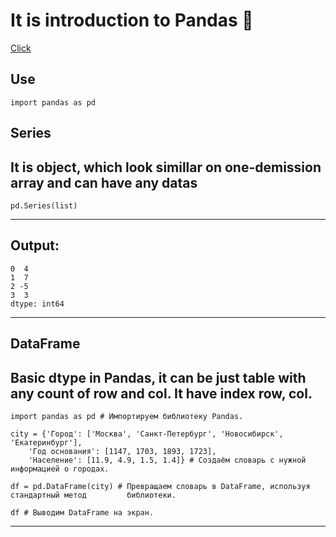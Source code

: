 # It is introduction to Pandas 🐼
[Click](https://skillbox.ru/media/code/rabotaem-s-pandas-osnovnye-ponyatiya-i-realnye-dannye/)
## Use
    import pandas as pd
## Series
It is object, which look simillar on one-demission array and can have any datas
---
    pd.Series(list)
---
 Output:
---
    0  4
    1  7
    2 -5 
    3  3
    dtype: int64
---
## DataFrame
Basic dtype in Pandas, it can be just table with any count of row and col. It have index row, col.
---
    import pandas as pd # Импортируем библиотеку Pandas.

    city = {'Город': ['Москва', 'Санкт-Петербург', 'Новосибирск', 'Екатеринбург'],
        'Год основания': [1147, 1703, 1893, 1723], 
        'Население': [11.9, 4.9, 1.5, 1.4]} # Создаём словарь с нужной информацией о городах.

    df = pd.DataFrame(city) # Превращаем словарь в DataFrame, используя стандартный метод         библиотеки.

    df # Выводим DataFrame на экран.
---

